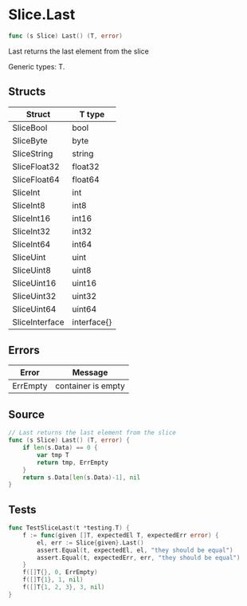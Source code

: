 # Slice.Last

```go
func (s Slice) Last() (T, error)
```

Last returns the last element from the slice

Generic types: T.

## Structs

| Struct | T type |
| ------ | ------ |
| SliceBool | bool |
| SliceByte | byte |
| SliceString | string |
| SliceFloat32 | float32 |
| SliceFloat64 | float64 |
| SliceInt | int |
| SliceInt8 | int8 |
| SliceInt16 | int16 |
| SliceInt32 | int32 |
| SliceInt64 | int64 |
| SliceUint | uint |
| SliceUint8 | uint8 |
| SliceUint16 | uint16 |
| SliceUint32 | uint32 |
| SliceUint64 | uint64 |
| SliceInterface | interface{} |

## Errors

| Error | Message |
| -------- | ------ |
| ErrEmpty | container is empty |

## Source

```go
// Last returns the last element from the slice
func (s Slice) Last() (T, error) {
	if len(s.Data) == 0 {
		var tmp T
		return tmp, ErrEmpty
	}
	return s.Data[len(s.Data)-1], nil
}
```

## Tests

```go
func TestSliceLast(t *testing.T) {
	f := func(given []T, expectedEl T, expectedErr error) {
		el, err := Slice{given}.Last()
		assert.Equal(t, expectedEl, el, "they should be equal")
		assert.Equal(t, expectedErr, err, "they should be equal")
	}
	f([]T{}, 0, ErrEmpty)
	f([]T{1}, 1, nil)
	f([]T{1, 2, 3}, 3, nil)
}
```